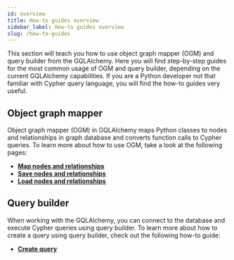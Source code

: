 ```yaml
---
id: overview
title: How-to guides overview
sidebar_label: How-to guides overview
slug: /how-to-guides
---
```


This section will teach you how to use object graph mapper (OGM) and query builder from the GQLAlchemy. Here you will find step-by-step guides for the most common usage of OGM and query builder, depending on the current GQLAlchemy capabilities. If you are a Python developer not that familiar with Cypher query language, you will find the how-to guides very useful.

## Object graph mapper

Object graph mapper (OGM) in GQLAlchemy maps Python classes to nodes and relationships in graph database and converts function calls to Cypher queries. To learn more about how to use OGM, take a look at the following pages:


- [**Map nodes and relationships**](/how-to-guides/ogm/map-nodes-and-relationships.md)
- [**Save nodes and relationships**](/how-to-guides/ogm/save-nodes-and-relationships.md)
- [**Load nodes and relationships**](/how-to-guides/ogm/load-nodes-and-relationships.md)

## Query builder

When working with the GQLAlchemy, you can connect to the database and execute Cypher queries using query builder. To learn more about how to create a query using query builder, check out the following how-to guide:

- [**Create query**](/how-to-guides/query-builder/create-query.md)
